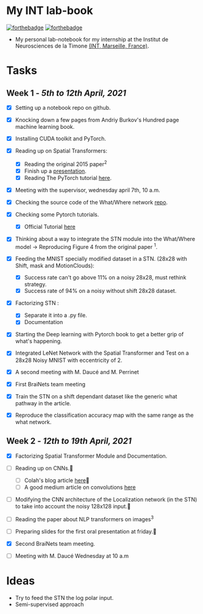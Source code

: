 # My INT lab-book
[![forthebadge](https://forthebadge.com/images/badges/made-with-crayons.svg)](https://forthebadge.com)
[![forthebadge](https://forthebadge.com/images/badges/made-with-markdown.svg)](https://forthebadge.com)

- My personal lab-notebook for my internship at the Institut de Neurosciences de la Timone [(INT, Marseille, France)](http://www.int.univ-amu.fr/).

# Tasks
## **Week 1** - *5th to 12th April, 2021*

- [x] Setting up a notebook repo on github. 
- [x] Knocking down a few pages from Andriy Burkov's Hundred page machine learning book. 
- [x] Installing CUDA toolkit and PyTorch. 

- [x] Reading up on Spatial Transformers:
  - [x] Reading the original 2015 paper<sup>2</sup> 
  - [x] Finish up a [presentation](https://youtu.be/6NOQC_fl1hQ). 
  - [x] Reading The PyTorch tutorial [here](https://pytorch.org/tutorials/intermediate/spatial_transformer_tutorial.html). 

- [x] Meeting with the supervisor, wednesday april 7th, 10 a.m. 
- [x] Checking the source code of the What/Where network [repo](https://github.com/laurentperrinet/WhereIsMyMNIST). 
- [x] Checking some Pytorch tutorials. 
  - [x] Official Tutorial [here](https://pytorch.org/tutorials/beginner/basics/intro.html) 
- [x] Thinking about a way to integrate the STN module into the What/Where model &#8594; Reproducing Figure 4 from the original paper <sup>1</sup>. 

- [x] Feeding the MNIST specially modified dataset in a STN. (28x28 with Shift, mask and MotionClouds):
    - [x] Success rate can't go above 11% on a noisy 28x28, must rethink strategy.
    - [x] Success rate of 94% on a noisy without shift 28x28 dataset. 

- [x] Factorizing STN : 
  - [x] Separate it into a .py file.
  - [x] Documentation

- [x] Starting the Deep learning with Pytorch book to get a better grip of what's happening.

- [x] Integrated LeNet Network with the Spatial Transformer and Test on a 28x28 Noisy MNIST with eccentricity of 2.
- [x] A second meeting with M. Daucé and M. Perrinet
- [x] First BraiNets team meeting
- [x] Train the STN on a shift dependant dataset like the generic what pathway in the article.
- [x] Reproduce the classification accuracy map with the same range as the what network.


## **Week 2** - *12th to 19th April, 2021*

- [x] Factorizing Spatial Transformer Module and Documentation.

- [ ] Reading up on CNNs.🚩
    - [ ] Colah's blog article [here](http://colah.github.io/posts/2014-07-Conv-Nets-Modular/)🚩
    - [ ] A good medium article on convolutions [here](https://towardsdatascience.com/intuitively-understanding-convolutions-for-deep-learning-1f6f42faee1)

- [ ] Modifying the CNN architecture of the Localization network (in the STN) to take into account the noisy 128x128 input.🚩

- [ ] Reading the paper about NLP transformers on images<sup>3</sup>
- [ ] Preparing slides for the first oral presentation at friday.🚩
- [x] Second BraiNets team meeting.
- [ ] Meeting with M. Daucé Wednesday at 10 a.m




# Ideas

- Try to feed the STN the log polar input.
- Semi-supervised approach



